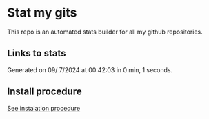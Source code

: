 # Stat my gits

This repo is an automated stats builder for all my github repositories.

## Links to stats


Generated on 09/ 7/2024 at 00:42:03 in 0 min, 1 seconds.

## Install procedure

[See instalation procedure](./src/install.md)
